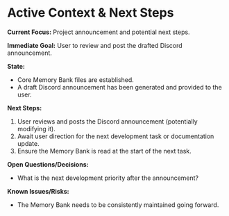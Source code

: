 # Active Context & Next Steps

**Current Focus:** Project announcement and potential next steps.

**Immediate Goal:** User to review and post the drafted Discord announcement.

**State:**
*   Core Memory Bank files are established.
*   A draft Discord announcement has been generated and provided to the user.

**Next Steps:**
1.  User reviews and posts the Discord announcement (potentially modifying it).
2.  Await user direction for the next development task or documentation update.
3.  Ensure the Memory Bank is read at the start of the next task.

**Open Questions/Decisions:**
*   What is the next development priority after the announcement?

**Known Issues/Risks:**
*   The Memory Bank needs to be consistently maintained going forward. 